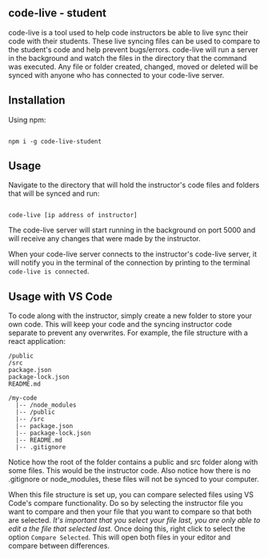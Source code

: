 ## code-live - student
code-live is a tool used to help code instructors be able to live sync their code with their students. These live syncing files can be used to compare to the student's code and help prevent bugs/errors.
code-live will run a server in the background and watch the files in the directory that the command was executed. Any file or folder created, changed, moved or deleted will be synced with anyone who has connected to your code-live server.

## Installation
Using npm:

```

npm i -g code-live-student

```

## Usage
Navigate to the directory that will hold the instructor's code files and folders that will be synced and run:

```

code-live [ip address of instructor]

```

The code-live server will start running in the background on port 5000 and will receive any changes that were made by the instructor. 

When your code-live server connects to the instructor's code-live server, it will notify you in the terminal of the connection by printing to the terminal `code-live is connected`.

## Usage with VS Code
To code along with the instructor, simply create a new folder to store your own code. This will keep your code and the syncing instructor code separate to prevent any overwrites. For example, the file structure with a react application:

```
/public
/src
package.json
package-lock.json
README.md

/my-code
  |-- /node_modules
  |-- /public
  |-- /src
  |-- package.json
  |-- package-lock.json
  |-- README.md
  |-- .gitignore
```

Notice how the root of the folder contains a public and src folder along with some files. This would be the instructor code. Also notice how there is no .gitignore or node_modules, these files will not be synced to your computer.

When this file structure is set up, you can compare selected files using VS Code's compare functionality. Do so by selecting the instructor file you want to compare and then your file that you want to compare so that both are selected. *It's important that you select your file last, you are only able to edit a the file that selected last.* Once doing this, right click to select the option `Compare Selected`. This will open both files in your editor and compare between differences. 

